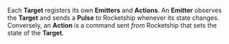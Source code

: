 Each **Target** registers its own **Emitters** and **Actions**. An **Emitter** observes the **Target** and sends a **Pulse** *to* Rocketship whenever its state changes. Conversely, an **Action** is a command sent *from* Rocketship that sets the state of the **Target**.